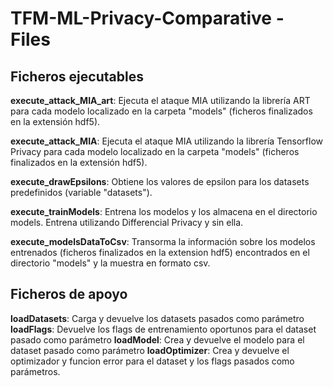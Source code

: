 # TFM-ML-Privacy-Comparative - Files

## Ficheros ejecutables

**execute_attack_MIA_art**: Ejecuta el ataque MIA utilizando la librería ART para cada modelo localizado en la carpeta "models" (ficheros finalizados en la extensión hdf5).

**execute_attack_MIA**: Ejecuta el ataque MIA utilizando la librería Tensorflow Privacy para cada modelo localizado en la carpeta "models" (ficheros finalizados en la extensión hdf5).

**execute_drawEpsilons**: Obtiene los valores de epsilon para los datasets predefinidos (variable "datasets").

**execute_trainModels**: Entrena los modelos y los almacena en el directorio models. Entrena utilizando Differencial Privacy y sin ella. 

**execute_modelsDataToCsv**: Transorma la información sobre los modelos entrenados (ficheros finalizados en la extension hdf5) encontrados en el directorio "models" y la muestra en formato csv.

## Ficheros de apoyo

**loadDatasets**: Carga y devuelve los datasets pasados como parámetro
**loadFlags**: Devuelve los flags de entrenamiento oportunos para el dataset pasado como parámetro
**loadModel**: Crea y devuelve el modelo para el dataset pasado como parámetro
**loadOptimizer**: Crea y devuelve el optimizador y funcion error para el dataset y los flags pasados como parámetros.

